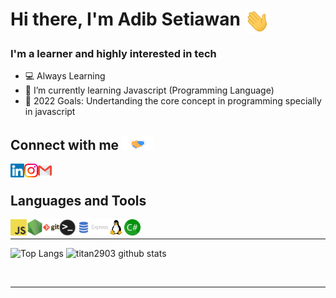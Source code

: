 # Hi there, I'm Adib Setiawan <img align="center" alt="Hi!" src="https://github.com/baihakhi/baihakhi/blob/main/Assets/Hi.gif" width="40" />

### I'm a learner and highly interested in tech

- 💻 Always Learning
- 🔭 I’m currently learning Javascript (Programming Language)
- 🌱 2022 Goals: Undertanding the core concept in programming specially in javascript

## Connect with me <img src="https://github.com/baihakhi/baihakhi/blob/main/Assets/Handshake.gif" width="50px"/>

[<img align="left" alt="LinkedIn" width="22px" src="https://github.com/baihakhi/baihakhi/blob/main/Assets/Linkedin.svg" />][linkedin]
[<img align="left" alt="Instagram" width="22px" src="https://github.com/baihakhi/baihakhi/blob/main/Assets/Instagram.svg" />][instagram]
[<img align="left" alt="Gmail" width="22px" src="https://github.com/baihakhi/baihakhi/blob/main/Assets/Gmail.svg" />][gmail]

<br />

## Languages and Tools

<img align="left" alt="JavaScript" width="26px" src="https://raw.githubusercontent.com/github/explore/80688e429a7d4ef2fca1e82350fe8e3517d3494d/topics/javascript/javascript.png" />
<img align="left" alt="Node.js" width="26px" src="https://raw.githubusercontent.com/github/explore/80688e429a7d4ef2fca1e82350fe8e3517d3494d/topics/nodejs/nodejs.png" />
<img align="left" alt="Git" width="26px" src="https://raw.githubusercontent.com/github/explore/80688e429a7d4ef2fca1e82350fe8e3517d3494d/topics/git/git.png" />
<img align="left" alt="Terminal" width="26px" src="https://raw.githubusercontent.com/github/explore/80688e429a7d4ef2fca1e82350fe8e3517d3494d/topics/terminal/terminal.png" />
<img align="left" alt="SQL" width="26px" src="https://raw.githubusercontent.com/github/explore/80688e429a7d4ef2fca1e82350fe8e3517d3494d/topics/sql/sql.png" />
<img align="left" alt="Express" width="26px" src="https://raw.githubusercontent.com/github/explore/78df643247d429f6cc873026c0622819ad797942/topics/express/express.png" />
<img align="left" alt="Linux" width="26px" src="https://raw.githubusercontent.com/github/explore/78df643247d429f6cc873026c0622819ad797942/topics/linux/linux.png" />
<img align="left" alt="Linux" width="26px" src="https://raw.githubusercontent.com/github/explore/78df643247d429f6cc873026c0622819ad797942/topics/csharp/csharp.png" />

<br />

---

![Top Langs](https://github-readme-stats.vercel.app/api/top-langs/?username=adibSetiawann&hide=html)
![titan2903 github stats](https://github-readme-stats.vercel.app/api?username=adibSetiawann&show_icons=true&count_private=true&line_height=33.5)

<br />

---

[instagram]: https://www.instagram.com/adib_setiaone02
[linkedin]: https://www.linkedin.com/in/adib-setiawan-733211231/
[gmail]: mailto:itsmeadib.s@gmail.com
